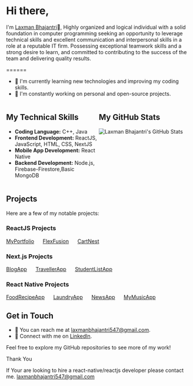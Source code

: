 # Hi there, 
I'm [Laxman Bhajantri](https://github.com/LaxmanZ)👋, Highly organized and logical individual with a solid foundation in computer programming seeking an opportunity to leverage technical skills and excellent communication and interpersonal skills in a role at a reputable IT firm. Possessing exceptional teamwork skills and a strong desire to learn, and committed to contributing to the success of the team and delivering quality results.

======
- 🌱 I'm currently learning new technologies and improving my coding skills.
- 🔭 I'm constantly working on personal and open-source projects.

<div style="display: flex; flex-direction: row; align-items: flex-start; justify-content: space-between;">
  <div style="flex: 1;">
    <h2>My Technical Skills</h2>
    <ul>
      <li><strong>Coding Language:</strong> C++, Java</li>
      <li><strong>Frontend Development:</strong> ReactJS, JavaScript, HTML, CSS, NextJS</li>
      <li><strong>Mobile App Development:</strong> React Native</li>
      <li><strong>Backend Development:</strong> Node.js, Firebase-Firestore,Basic MongoDB</li>
    </ul>
  </div>
  <div style="flex: 1;">
    <h2>My GitHub Stats</h2>
    <img src="https://github-readme-stats.vercel.app/api?username=LaxmanZ&show_icons=true&theme=dark" alt="Laxman Bhajantri's GitHub Stats">
  </div>
</div>

## Projects

Here are a few of my notable projects:

### ReactJS Projects

[MyPortfolio](https://myportfolio-2bddc.web.app/) &nbsp;&nbsp;&nbsp;&nbsp; [FlexFusion](https://gymprojectmugiwara.vercel.app/) &nbsp;&nbsp;&nbsp;&nbsp; [CartNest](https://amazona.onrender.com/)

### Next.js Projects

[BlogApp](https://github.com/LaxmanZ/blogapp-next-js) &nbsp;&nbsp;&nbsp;&nbsp; [TravellerApp](https://github.com/LaxmanZ/travelapp-next-js) &nbsp;&nbsp;&nbsp;&nbsp; [StudentListApp](https://github.com/LaxmanZ/studentlist-next-js)

### React Native Projects

[FoodRecipeApp](https://github.com/LaxmanZ/FoodRecipeApp-react-native) &nbsp;&nbsp;&nbsp;&nbsp; [LaundryApp](https://github.com/LaxmanZ/laundry-app-react-native) &nbsp;&nbsp;&nbsp;&nbsp; [NewsApp](https://github.com/LaxmanZ/NewsApp-react-native) &nbsp;&nbsp;&nbsp;&nbsp; [MyMusicApp](https://github.com/LaxmanZ/MyMusic)


## Get in Touch

- 📧 You can reach me at [laxmanbhajantri547@gmail.com](mailto:laxmanbhajantri547@gmail.com).
- 💬 Connect with me on [LinkedIn](https://www.linkedin.com/in/laxman-bhajantri-b781471a4).

Feel free to explore my GitHub repositories to see more of my work!

Thank You

If Your are looking to hire a react-native/reactjs developer please contact me. laxmanbhajantri547@gmail.com
